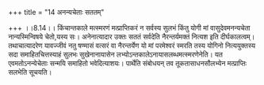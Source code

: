 +++
title = "14 अनन्यचेताः सततम्"

+++
।।8.14।। किंचान्तकाले मत्स्मरणं मत्प्राप्तिकरं न सर्वस्य सुलभं किंतु योगी
मां वासुदेवमनन्यचेता नान्यस्मिन्विषये चेतो,यस्य सः। अनेनात्यादार उक्तः
सततं सर्वदेति नैरन्तर्यमक्तं नित्यश इति दीर्घकालत्वम्। तथाचात्यादरेण
यावज्जीवं नतु षण्मासं वत्सरं वा नैरन्तर्येण यो मां परमेश्वरं स्मरति तस्य
योगिनो नित्ययुक्तस्य सदा समाहितचित्तस्याहं सुलभः सुखेनानायासेन
लभ्योऽन्तकालेऽनायासलब्धमत्स्मरणेनेति। यत एवमतोऽनन्येचेताः सन्मयि समाहितो
भवेदित्याशयः। पार्थेति संबोधयन् तव तूकतासाधनसौलभ्येन मत्प्राप्तिः सलभेति
सूचयति।
